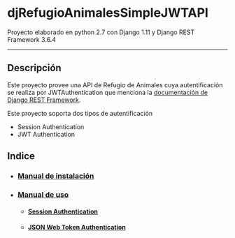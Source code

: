 # djRefugioAnimalesSimpleJWTAPI

Proyecto elaborado en python 2.7 con Django 1.11 y Django REST Framework 3.6.4 

---
## Descripción
Este proyecto provee una API de Refugio de Animales cuya autentificación se realiza por JWTAuthentication que menciona 
la [documentación de Django REST Framework]().

Este proyecto soporta dos tipos de autentificación
  - Session Authentication
  - JWT Authentication

## Indice
 - ### [Manual de instalación](./docs/instalation.md)
 - ### [Manual de uso](./docs/usage.md)
   - #### [Session Authentication](./docs/usage.md#session-authentication)
   - #### [JSON Web Token Authentication](./docs/usage.md#json-web-token-authentication)
